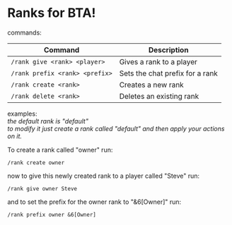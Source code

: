 # Ranks for BTA!  
commands:  

| Command                       | Description                     |
|-------------------------------|---------------------------------|
| `/rank give <rank> <player>`  | Gives a rank to a player        |
| `/rank prefix <rank> <prefix>` | Sets the chat prefix for a rank |
| `/rank create <rank>` | Creates a new rank              |
| `/rank delete <rank>` | Deletes an existing rank        |



examples:  
*the default rank is "default"  
to modify it just create a rank called "default" and then apply your actions on it.*  

To create a rank called "owner" run:
```
/rank create owner
```
now to give this newly created rank to a player called "Steve" run:
```
/rank give owner Steve
```
and to set the prefix for the owner rank to "&6[Owner]" run:
```
/rank prefix owner &6[Owner]
```